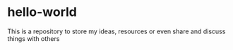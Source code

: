 # hello-world
This is a repository to store my ideas, resources or even share and discuss things with others
